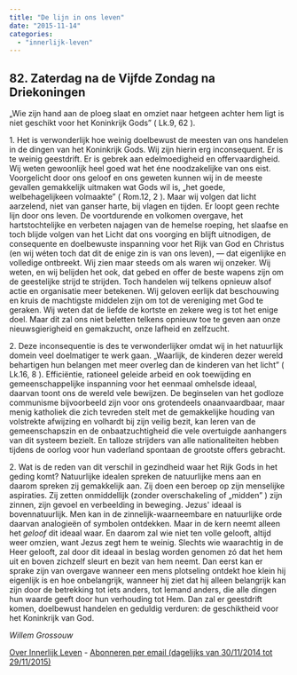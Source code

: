 ```yaml
---
title: "De lijn in ons leven"
date: "2015-11-14"
categories: 
  - "innerlijk-leven"
---
```


## 82\. Zaterdag na de Vijfde Zondag na Driekoningen

„Wie zijn hand aan de ploeg slaat en omziet naar hetgeen achter hem ligt is niet geschikt voor het Koninkrijk Gods” ( Lk.9, 62 ).

1\. Het is verwonderlijk hoe weinig doelbewust de meesten van ons handelen in de dingen van het Koninkrijk Gods. Wij zijn hierin erg inconsequent. Er is te weinig geestdrift. Er is gebrek aan edelmoedigheid en offervaardigheid. Wij weten gewoonlijk heel goed wat het éne noodzakelijke van ons eist. Voorgelicht door ons geloof en ons geweten kunnen wij in de meeste gevallen gemakkelijk uitmaken wat Gods wil is, „het goede, welbehagelijkeen volmaakte” ( Rom.12, 2 ). Maar wij volgen dat licht aarzelend, niet van ganser harte, bij vlagen en tijden. Er loopt geen rechte lijn door ons leven. De voortdurende en volkomen overgave, het hartstochtelijke en verbeten najagen van de hemelse roeping, het slaafse en toch blijde volgen van het Licht dat ons voorging en blijft uitnodigen, de consequente en doelbewuste inspanning voor het Rijk van God en Christus (en wij wéten toch dat dit de enige zin is van ons leven), — dat eigenlijke en volledige ontbreekt. Wij zien maar steeds om als waren wij onzeker. Wij weten, en wij belijden het ook, dat gebed en offer de beste wapens zijn om de geestelijke strijd te strijden. Toch handelen wij telkens opnieuw alsof actie en organisatie meer betekenen. Wij geloven eerlijk dat beschouwing en kruis de machtigste middelen zijn om tot de vereniging met God te geraken. Wij weten dat de liefde de kortste en zekere weg is tot het enige doel. Maar dit zal ons niet beletten telkens opnieuw toe te geven aan onze nieuwsgierigheid en gemakzucht, onze lafheid en zelfzucht.

2\. Deze inconsequentie is des te verwonderlijker omdat wij in het natuurlijk domein veel doelmatiger te werk gaan. „Waarlijk, de kinderen dezer wereld behartigen hun belangen met meer overleg dan de kinderen van het licht” ( Lk.16, 8 ). Efficiëntie, rationeel geleide arbeid en ook toewijding en gemeenschappelijke inspanning voor het eenmaal omhelsde ideaal, daarvan toont ons de wereld vele bewijzen. De beginselen van het godloze communisme bijvoorbeeld zijn voor ons grotendeels onaanvaardbaar, maar menig katholiek die zich tevreden stelt met de gemakkelijke houding van volstrekte afwijzing en volhardt bij zijn veilig bezit, kan leren van de gemeenschapszin en de onbaatzuchtigheid die vele overtuigde aanhangers van dit systeem bezielt. En talloze strijders van alle nationaliteiten hebben tijdens de oorlog voor hun vaderland spontaan de grootste offers gebracht.

2\. Wat is de reden van dit verschil in gezindheid waar het Rijk Gods in het geding komt? Natuurlijke idealen spreken de natuurlijke mens aan en daarom spreken zij gemakkelijk aan. Zij doen een beroep op zijn menselijke aspiraties. Zij zetten onmiddellijk (zonder overschakeling of „midden” ) zijn zinnen, zijn gevoel en verbeelding in beweging. Jezus' ideaal is bovennatuurlijk. Men kan in de zinnelijk-waarneembare en natuurlijke orde daarvan analogieën of symbolen ontdekken. Maar in de kern neemt alleen het _geloof_ dit ideaal waar. En daarom zal wie niet ten volle gelooft, altijd weer omzien, want Jezus zegt hem te weinig. Slechts wie waarachtig in de Heer gelooft, zal door dit ideaal in beslag worden genomen zó dat het hem uit en boven zichzelf sleurt en bezit van hem neemt. Dan eerst kan er sprake zijn van overgave wanneer een mens plotseling ontdekt hoe klein hij eigenlijk is en hoe onbelangrijk, wanneer hij ziet dat hij alleen belangrijk kan zijn door de betrekking tot iets anders, tot Iemand anders, die alle dingen hun waarde geeft door hun verhouding tot Hem. Dan zal er geestdrift komen, doelbewust handelen en geduldig verduren: de geschiktheid voor het Koninkrijk van God.

_Willem Grossouw_

[Over Innerlijk Leven](/blog/een-jaar-lang-innerlijk-leven-op-geloven-leren/) - [Abonneren per email (dagelijks van 30/11/2014 tot 29/11/2015)](http://eepurl.com/9P3DT)
